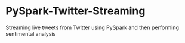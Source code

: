 # PySpark-Twitter-Streaming
Streaming live tweets from Twitter using PySpark and then performing sentimental analysis
